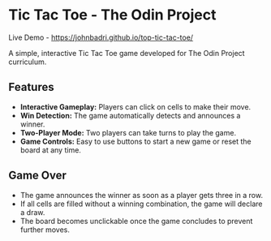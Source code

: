 # Tic Tac Toe - The Odin Project

Live Demo - https://johnbadri.github.io/top-tic-tac-toe/

A simple, interactive Tic Tac Toe game developed for The Odin Project curriculum.

## Features

- **Interactive Gameplay:** Players can click on cells to make their move.
- **Win Detection:** The game automatically detects and announces a winner.
- **Two-Player Mode:** Two players can take turns to play the game.
- **Game Controls:** Easy to use buttons to start a new game or reset the board at any time.

## Game Over

- The game announces the winner as soon as a player gets three in a row.
- If all cells are filled without a winning combination, the game will declare a draw.
- The board becomes unclickable once the game concludes to prevent further moves.
